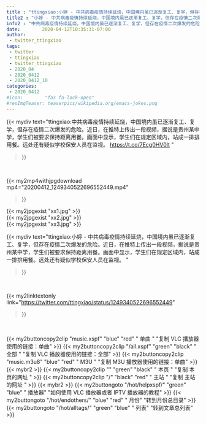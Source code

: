 ```yaml
---
title : "ttingxiao:小婷 - 中共病毒疫情持续延烧，中国境内虽已逐渐复工、复学，但存在疫情二次爆发的危险。近日，在推特上传出一段视频，据说是贵州某中学，学生们被要求保持距离用餐。画面中显示，学生们在规定区域内，站成一排排用餐。远处还有疑似学校保安人员在监视。 "
title2 : "小婷 - 中共病毒疫情持续延烧，中国境内虽已逐渐复工、复学，但存在疫情二次爆发的危险。近日，在推特上传出一段视频，据说是贵州某中学，学生们被要求保持距离用餐。画面中显示，学生们在规定区域内，站成一排排用餐。远处还有疑似学校保安人员在监视。 "
info2 : "中共病毒疫情持续延烧，中国境内虽已逐渐复工、复学，但存在疫情二次爆发的危险。近日，在推特上传出一段视频，据说是贵州某中学，学生们被要求保持距离用餐。画面中显示，学生们在规定区域内，站成一排排用餐。远处还有疑似学校保安人员在监视。 https://t.co/7Ecg0HV0lt "
date:        2020-04-12T10:35:31-07:00
author:
 - twitter_ttingxiao
tags:
 - twitter
 - ttingxiao
 - twitter_ttingxiao
 - 2020_04
 - 2020_0412
 - 2020_0412_10
categories:
 - 2020_0412
#icon:        "fas fa-lock-open"
#resImgTeaser: teaserpics/wikipedia.org/emacs-jokes.png
---
```


{{< mydiv text="ttingxiao:中共病毒疫情持续延烧，中国境内虽已逐渐复工、复学，但存在疫情二次爆发的危险。近日，在推特上传出一段视频，据说是贵州某中学，学生们被要求保持距离用餐。画面中显示，学生们在规定区域内，站成一排排用餐。远处还有疑似学校保安人员在监视。 https://t.co/7Ecg0HV0lt "
>}}
<br>


{{< my2mp4withjpgdownload mp4="20200412_1249340522696552449.mp4"
>}}

{{< my2jpgexist "xx1.jpg" >}}<br>
{{< my2jpgexist "xx2.jpg" >}}<br>
{{< my2jpgexist "xx3.jpg" >}}<br>



{{< mydiv text="ttingxiao:小婷 - 中共病毒疫情持续延烧，中国境内虽已逐渐复工、复学，但存在疫情二次爆发的危险。近日，在推特上传出一段视频，据说是贵州某中学，学生们被要求保持距离用餐。画面中显示，学生们在规定区域内，站成一排排用餐。远处还有疑似学校保安人员在监视。 "
>}}
<br>

{{< my2linktextonly link="https://twitter.com/ttingxiao/status/1249340522696552449"
>}}


<br>

{{< my2buttoncopy2clip "music.xspf"        "blue"   "red"    " 单曲 "  "复制 VLC 播放器使用的链接：单曲" >}} {{< my2buttoncopy2clip "/all.xspf"         "green"  "black"  " 全部 "  "复制 VLC 播放器使用的链接：全部" >}} {{< my2buttoncopy2clip "music.m3u8"        "blue"   "red"    " M3U  "    "复制 M3U 播放器使用的链接：单曲" >}} {{< mybr2 >}} {{< my2buttoncopy2clip ""                  "green"  "black"  " 本页 "    "复制 本页的网址 " >}} {{< my2buttoncopy2clip "/"                 "black"  "red"    " 主站 "    "复制 主站的网址 " >}} {{< mybr2 >}} {{< my2buttongoto      "/hot/helpxspf/"    "green"  "blue"   " 播放器" "如何使用 VLC 播放器或者 IPTV 播放器的教程" >}} {{< my2buttongoto      "/hot/endothers/"   "blue"   "red"    " 月份"   "转到月份总目录" >}} {{< my2buttongoto      "/hot/alltags/"     "green"  "blue"   " 列表"   "转到文章总列表" >}} 
